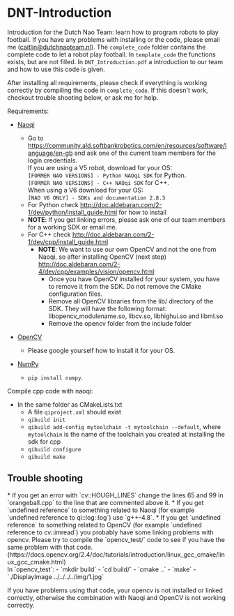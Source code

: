 # DNT-Introduction
Introduction for the Dutch Nao Team: learn how to program robots to play football. If you have any problems with installing or the code, please email me (caitlin@dutchnaoteam.nl).
The `complete_code` folder contains the complete code to let a robot play football. In `template_code` the functions exists, but are not filled. In `DNT_Introduction.pdf` a introduction to our team and how to use this code is given.

After installing all requirements, please check if everything is working correctly by compiling the code in `complete_code`. If this doesn't work, checkout trouble shooting below, or ask me for help.


Requirements:

* [Naoqi](http://doc.aldebaran.com/index.html)
  - Go to https://community.ald.softbankrobotics.com/en/resources/software/language/en-gb and ask one of the current team members for the login credentials. </br>
If you are using a V5 robot, download for your OS: </br>
`[FORMER NAO VERSIONS] - Python NAOqi SDK` for Python. </br>
`[FORMER NAO VERSIONS] - C++ NAOqi SDK` for C++. </br>
When using a V6 download for your OS: </br>
`[NAO V6 ONLY] - SDKs and documentation 2.8.3`
  - For Python check http://doc.aldebaran.com/2-1/dev/python/install_guide.html for how to install
  - **NOTE**: If you get linking errors, please ask one of our team members for a working SDK or email me.
  - For C++ check http://doc.aldebaran.com/2-1/dev/cpp/install_guide.html
    - **NOTE**: We want to use our own OpenCV and not the one from Naoqi, so after installing OpenCV (next step) http://doc.aldebaran.com/2-4/dev/cpp/examples/vision/opencv.html:
      - Once you have OpenCV installed for your system, you have to remove it from the SDK. Do not remove the CMake configuration files.
      - Remove all OpenCV libraries from the lib/ directory of the SDK. They will have the following format: libopencv_modulename.so, libcv.so, libhighui.so and libml.so
      - Remove the opencv folder from the include folder

* [OpenCV](https://opencv.org/)
  - Please google yourself how to install it for your OS.

* [NumPy](http://www.numpy.org/)
  - `pip install numpy`.


Compile cpp code with naoqi:
  * In the same folder as CMakeLists.txt
    - A file `qiproject.xml` should exist
    - `qibuild init`
    - `qibuild add-config mytoolchain -t mytoolchain --default`, where `mytoolchain` is the name of the toolchain you created at installing the sdk for cpp
    - `qibuild configure`
    - `qibuild make`



<h2> Trouble shooting </h2>
* If you get an error with `cv::HOUGH_LINES` change the lines 65 and 99 in `orangeball.cpp` to the line that are commented above it.
* If you get `undefined reference` to something related to Naoqi (for example
  `undefined reference to qi::log::log`) use `g++-4.8`.
* If you get `undefined reference` to something related to OpenCV (for example
  `undefined reference to cv::imread`) you probably have some linking problems
  with opencv. Please try to compile the `opencv_test/` code to see if you have
  the same problem with that code. (https://docs.opencv.org/2.4/doc/tutorials/introduction/linux_gcc_cmake/linux_gcc_cmake.html) </br>
    In `opencv_test`:
    - `mkdir build`
    - `cd build/`
    - `cmake ..`
    - `make`
    - `./DisplayImage ../../../../img/1.jpg`

  If you have problems using that code, your opencv is not installed or linked
  correctly, otherwise the combination with Naoqi and OpenCV is not working correctly.
